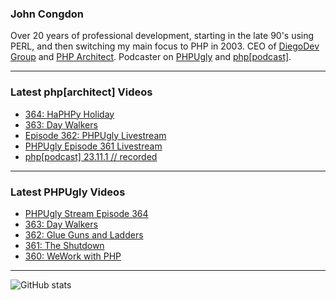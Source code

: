 ### John Congdon

Over 20 years of professional development, starting in the late 90's using PERL, and then switching my main focus to PHP in 2003.
CEO of [DiegoDev Group][ws_diegodev] and [PHP Architect][ws_phparch].
Podcaster on [PHPUgly][ws_phpugly] and [php[podcast]][ws_phparch].

---

### Latest php[architect] Videos
<!-- PHPARCHITECT:START -->
- [364: HaPHPy Holiday](https://www.youtube.com/watch?v=lps2EWaDjSQ)
- [363: Day Walkers](https://www.youtube.com/watch?v=hitS87a_CDM)
- [Episode 362: PHPUgly Livestream](https://www.youtube.com/watch?v=R_aXPncZcek)
- [PHPUgly Episode 361 Livestream](https://www.youtube.com/watch?v=PbHGqAmi5MY)
- [php[podcast] 23.11.1 // recorded](https://www.youtube.com/watch?v=O-6cQyGgAqM)
<!-- PHPARCHITECT:END -->

---

### Latest PHPUgly Videos
<!-- PHPUGLY:START -->
- [PHPUgly Stream Episode 364](https://www.youtube.com/watch?v=5edh6I4dsys)
- [363: Day Walkers](https://www.youtube.com/watch?v=TL5vHekiWD0)
- [362: Glue Guns and Ladders](https://www.youtube.com/watch?v=_JhiIi3y8F0)
- [361: The Shutdown](https://www.youtube.com/watch?v=50pubP39sOQ)
- [360: WeWork with PHP](https://www.youtube.com/watch?v=4FBMM0hgm-s)
<!-- PHPUGLY:END -->

---

![GitHub stats](https://github-readme-stats.vercel.app/api?username=johncongdon&show_icons=true&hide_border=true&hide=stars&count_private=true)  


[ws_diegodev]: https://www.diegodev.com
[ws_phparch]: https://www.phparch.com
[ws_phpugly]: https://www.phpugly.com
